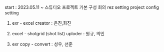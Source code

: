 
start : 2023.05.11 ~ 
  스튜디오 프로젝트 기본 구성 회의
  rez setting
  project config setting
 
1. exr - excel creator : 은진,희진

2. excel - shotgrid (shot list) uploder : 원규, 의민

3. exr copy - convert : 성우, 선준